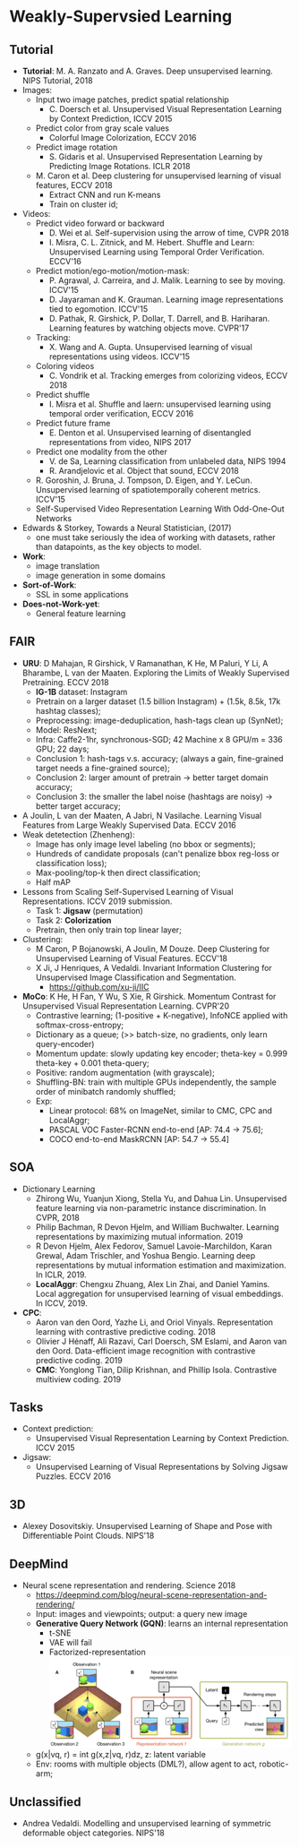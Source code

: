 # Weakly-Supervsied Learning

## Tutorial
- **Tutorial**: M. A. Ranzato and A. Graves. Deep unsupervised learning. NIPS Tutorial, 2018
- Images:
	- Input two image patches, predict spatial relationship
		- C. Doersch et al. Unsupervised Visual Representation Learning by Context Prediction, ICCV 2015
	- Predict color from gray scale values
		- Colorful Image Colorization, ECCV 2016
	- Predict image rotation
		- S. Gidaris et al. Unsupervised Representation Learning by Predicting Image Rotations. ICLR 2018
	- M. Caron et al. Deep clustering for unsupervised learning of visual features, ECCV 2018
		- Extract CNN and run K-means
		- Train on cluster id;
- Videos:
	- Predict video forward or backward
		- D. Wei et al. Self-supervision using the arrow of time, CVPR 2018
		- I. Misra, C. L. Zitnick, and M. Hebert. Shuffle and Learn: Unsupervised Learning using Temporal Order Verification. ECCV'16
	- Predict motion/ego-motion/motion-mask:
		- P. Agrawal, J. Carreira, and J. Malik. Learning to see by moving. ICCV'15
		- D. Jayaraman and K. Grauman. Learning image representations tied to egomotion. ICCV'15
		- D. Pathak, R. Girshick, P. Dollar, T. Darrell, and B. Hariharan. Learning features by watching objects move. CVPR'17
	- Tracking:
		- X. Wang and A. Gupta. Unsupervised learning of visual representations using videos. ICCV'15
	- Coloring videos
		- C. Vondrik et al. Tracking emerges from colorizing videos, ECCV 2018
	- Predict shuffle
		- I. Misra et al. Shuffle and laern: unsupervised learning using temporal order verification, ECCV 2016
	- Predict future frame
		- E. Denton et al. Unsupervised learning of disentangled representations from video, NIPS 2017
	- Predict one modality from the other
		- V. de Sa, Learning classification from unlabeled data, NIPS 1994
		- R. Arandjelovic et al. Object that sound, ECCV 2018
	- R. Goroshin, J. Bruna, J. Tompson, D. Eigen, and Y. LeCun. Unsupervised learning of spatiotemporally coherent metrics. ICCV'15
	- Self-Supervised Video Representation Learning With Odd-One-Out Networks
- Edwards & Storkey, Towards a Neural Statistician, (2017)
	- one must take seriously the idea of working with datasets, rather than datapoints, as the key objects to model.
- **Work**:
	- image translation
	- image generation in some domains
- **Sort-of-Work**:
	- SSL in some applications
- **Does-not-Work-yet**:
	- General feature learning

## FAIR
- **URU**: D Mahajan, R Girshick, V Ramanathan, K He, M Paluri, Y Li, A Bharambe, L van der Maaten. Exploring the Limits of Weakly Supervised Pretraining. ECCV 2018
	- **IG-1B** dataset: Instagram
	- Pretrain on a larger dataset (1.5 billion Instagram) + (1.5k, 8.5k, 17k hashtag classes);
	- Preprocessing: image-deduplication, hash-tags clean up (SynNet);
	- Model: ResNext;
	- Infra: Caffe2-1hr, synchronous-SGD; 42 Machine x 8 GPU/m = 336 GPU; 22 days;
	- Conclusion 1: hash-tags v.s. accuracy; (always a gain, fine-grained target needs a fine-grained source);
	- Conclusion 2: larger amount of pretrain -> better target domain accuracy;
	- Conclusion 3: the smaller the label noise (hashtags are noisy) -> better target accuracy;
- A Joulin, L van der Maaten, A Jabri, N Vasilache. Learning Visual Features from Large Weakly Supervised Data. ECCV 2016
- Weak detetection (Zhenheng):
	- Image has only image level labeling (no bbox or segments);
	- Hundreds of candidate proposals (can't penalize bbox reg-loss or classification loss);
	- Max-pooling/top-k then direct classification;
	- Half mAP 
- Lessons from Scaling Self-Supervised Learning of Visual Representations. ICCV 2019 submission.
	- Task 1: **Jigsaw** (permutation)
	- Task 2: **Colorization**
	- Pretrain, then only train top linear layer;
- Clustering:
	- M Caron, P Bojanowski, A Joulin, M Douze. Deep Clustering for Unsupervised Learning of Visual Features. ECCV'18
	- X Ji, J Henriques, A Vedaldi. Invariant Information Clustering for Unsupervised Image Classification and Segmentation.
		- https://github.com/xu-ji/IIC
- **MoCo**: K He, H Fan, Y Wu, S Xie, R Girshick. Momentum Contrast for Unsupervised Visual Representation Learning. CVPR'20
	- Contrastive learning; (1-positive + K-negative), InfoNCE applied with softmax-cross-entropy;
	- Dictionary as a queue; (>> batch-size, no gradients, only learn query-encoder)
	- Momentum update: slowly updating key encoder; theta-key = 0.999 theta-key + 0.001 theta-query;
	- Positive: random augmentation (with grayscale);
	- Shuffling-BN: train with multiple GPUs independently, the sample order of minibatch randomly shuffled;
	- Exp:
		- Linear protocol: 68% on ImageNet, similar to CMC, CPC and LocalAggr;
		- PASCAL VOC Faster-RCNN end-to-end [AP: 74.4 -> 75.6];
		- COCO end-to-end MaskRCNN [AP: 54.7 -> 55.4]

## SOA
- Dictionary Learning
	- Zhirong Wu, Yuanjun Xiong, Stella Yu, and Dahua Lin. Unsupervised feature learning via non-parametric instance discrimination. In CVPR, 2018
	- Philip Bachman, R Devon Hjelm, and William Buchwalter. Learning representations by maximizing mutual information. 2019
	- R Devon Hjelm, Alex Fedorov, Samuel Lavoie-Marchildon, Karan Grewal, Adam Trischler, and Yoshua Bengio. Learning deep representations by mutual information estimation and maximization. In ICLR, 2019.
	- **LocalAggr**: Chengxu Zhuang, Alex Lin Zhai, and Daniel Yamins. Local aggregation for unsupervised learning of visual embeddings. In ICCV, 2019.
- **CPC**:
	- Aaron van den Oord, Yazhe Li, and Oriol Vinyals. Representation learning with contrastive predictive coding. 2018
	- Olivier J Hénaff, Ali Razavi, Carl Doersch, SM Eslami, and Aaron van den Oord. Data-efficient image recognition with contrastive predictive coding. 2019
	- **CMC**: Yonglong Tian, Dilip Krishnan, and Phillip Isola. Contrastive multiview coding. 2019

## Tasks
- Context prediction:
	- Unsupervised Visual Representation Learning by Context Prediction. ICCV 2015
- Jigsaw:
	- Unsupervised Learning of Visual Representations by Solving Jigsaw Puzzles. ECCV 2016

## 3D
- Alexey Dosovitskiy. Unsupervised Learning of Shape and Pose with Differentiable Point Clouds. NIPS'18

## DeepMind
- Neural scene representation and rendering. Science 2018
	- https://deepmind.com/blog/neural-scene-representation-and-rendering/
	- Input: images and viewpoints; output: a query new image
	- **Generative Query Network (GQN)**: learns an internal representation
		- t-SNE
		- VAE will fail
		- Factorized-representation\
			<img src = '/Weak-Unsupervised/images/gqn.png' width = '500px'>
	- g(x|vq, r) = int g(x,z|vq, r)dz, z: latent variable
	- Env: rooms with multiple objects (DML?), allow agent to act, robotic-arm;

## Unclassified
- Andrea Vedaldi. Modelling and unsupervised learning of symmetric deformable object categories. NIPS'18